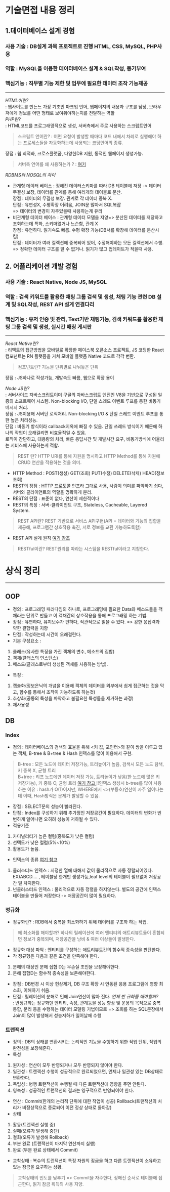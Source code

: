 # 기술면접 내용 정리

## 1.데이터베이스 설계 경험
### 사용 기술 : DB설계 과목 프로젝트로 진행 HTML, CSS, MySQL, PHP사용
### 역할 : MySQL을 이용한 데이터베이스 설계 & SQL작성, 동기부여
### 핵심기능 : 직무별 기능 제한 및 업무에 필요한 데이터 조작 기능제공
--------------------------------------------
*HTML이란?*<br>
: 웹사이트를 만든느 가장 기초인 마크업 언어, 웹페이지의 내용과 구조를 담당, 브라우저에게 정보를 어떤 형태로 보여줘야하는지를 전달하는 역할<br/>
*PHP란?*<br>
: HTML코드를 프로그래밍적으로 생성, 서버측에서 주로 사용하는 스크립트언어<br>
>스크립트 언어란? : 어떤 요청이 발생할 때마다 코드 내에서 차례로 실행해야 하는 프로세스들을 자동화하는데 사용되는 코딩언어의 종류.<br/>

장점 : 웹 최적화, 크로스플랫폼, 다양한DB 지원, 동적인 웹페이지 생성가능.<br>
> 서버측 언어를 왜 사용하는가 ? : <a href = https://opentutorials.org/course/3018/5117> 여기 </a><br>

*RDBMS와 NOSQL의 차이* <br>
* 관계형 데이터 베이스 : 정해진 데이터스키마를 따라 DB 테이블에 저장 -> 데이터 무결성 보장, 데이터를 관계를 통해 여러개의 테이블로 분산.<br>
장점 : 데이터의 무결성 보장. 관계로 각 데이터 중복 X.<br>
단점 : 유연성X, 수평확장 어려움, JOIN문 많아서 SQL복잡<br>
=> 데이터의 변경이 자주있을때 사용하는게 유리<br>
* 비관계형 데이터 베이스 : 관계형 데이터 모델을 지양=> 분산된 데이터를 저장하고 조회하는데 특화, 스키마없거나 느슨함, 관계 X<br>
장점 : 유연하다. 읽기속도 빠름. 수평 확장 가능(DB서를 확장해 데이터를 분산시킴)<br>
단점 : 데이터가 여러 컬렉션에 중복되어 있어, 수정해야하는 모든 컬렉션에서 수행.<br>
=> 정확한 데이터 구조를 알 수 없거나. 읽기가 많고 업데이트가 적을때 사용.<br>

## 2. 어플리케이션 개발 경험
### 사용 기술 : React Native, Node JS, MySQL
### 역할 : 검색 키워드를 활용한 채팅 그룹 검색 및 생성, 채팅 기능 관련 DB 설계 및 SQL작성, REST API 설계 연결다리
### 핵심기능 : 유저 인증 및 관리, Text기반 채팅기능, 검색 키워드를 활용한 채팅 그룹 검색 및 생성, 실시간 매칭 게시판
--------------------------------------------------------------------------------
*React Native란?*<br>
: 리액트의 접근방법을 모바일로 확장한 페이스북 오픈소스 프로젝트, JS 코딩한 React 컴포넌트는 RN 플랫폼을 거쳐 모바일 플랫폼 Native 코드로 각각 변환.<br>
> 컴포넌트란? 기능을 단위별로 나눠놓은 단위 <br>

장점 :  JS하나로 작성가능, 개발속도 빠름, 웹으로 확장 용이

*Node JS란?*<br>
: 서버사이드 자바스크립트이며 구글의 자바스크립트 엔진인 V8을 기반으로 구성된 일종의 소프트웨어 시스템. Non-blocking I/O, 단일 스레드 이벤트 루프를 통한 비동기 메시지 처리.<br>
장점 : JS이용해 서버단 로직처리. Non-blocking I/O & 단일 스레드 이벤트 루프를 통한 높은 처리성능.<br>
단점 : 비동기 방식이라 callback지옥에 빠질 수 있음. 단일 쓰레드 방식이기 때문에 하나의 작업이 오래걸리면 비효율적일 수 있음.<br>
로직이 간단하고, 대용량의 처리, 빠른 응답시간 및 개발시간 요구, 비동기방식에 어울리는 서비스에 사용하는게 적합.<br>
> REST 란? HTTP URI를 통해 자원을 명시하고  HTTP Method를 통해 자원에 CRUD 연산을 적용하는 것을 의미.
* HTTP Method : POST(생성) GET(조회) PUT(수정) DELETE(삭제) HEAD(정보조회)<br>
* REST의 장점 : HTTP 프로토콜 인프라 그대로 사용, 사람이 의미를 파악하기 쉽다, 서버와 클라이언트의 역할을 명확하게 분리.<br>
* REST의 단점 : 표준이 없다, 연산이 제한적이다<br>
* REST의 특징 : 서버-클라이언트 구조, Stateless, Cacheable, Layered System.<br>
> REST API란? REST 기반으로 서비스 API구현(API = 데이터와 기능의 집합을 제공해, 프로그램간 상호작용 촉진, 서로 정보를 교환 가능하도록함)<br>
* REST API 설계 원칙 <a href = https://gmlwjd9405.github.io/2018/09/21/rest-and-restful.html>여기 참조 </a>
> RESTful이란? REST원리를 따라는 시스템을 RESTful이라고 지칭한다.

# 상식 정리
-------------------------------
## OOP
* 정의 : 프로그래밍 패러다임의 하나로, 프로그래밍에 필요한 Data와 메소드들을 객채라는 단위로 만들고 이 객채간의 상호작용을 통해 프로그래밍 하는 기법.<br>
* 장점 : 유연하다, 유지보수가 편하다, 직관적으로 읽을 수 있다. => 강한 응집력과 약한 결합력을 지향<br>
* 단점 : 작성하는데 시간이 오래걸린다.<br>
* 기본 구성요소 : 
1. 클래스(유사한 특징을 가진 객체의 변수, 메소드의 집합)
2. 객체(클래스의 인스턴스)
3. 메소드(클래스로부터 생성된 객체를 사용하는 방법).<br>
* 특징 : 
1. 캡슐화(정보은닉의 개념을 이용해 객체의 데이터를 외부에서 쉽게 접근하는 것을 막고, 함수를 통해서 조작이 가능하도록 하는것)
2. 추상화(공통의 특성을 파악하고 불필요한 특성들을 제거하는 과정)
3. 재사용성
## DB
### Index
* 정의 : 데이터베이스의 검색의 효율을 위해 <키 값, 포인터>와 같이 쌍을 이루고 있는 객체, B-tree & B+tree & Hash 인덱스를 많이 이용해서 구현.<br>
> B-tree : 모든 노드에 데이터 저장가능, 트리높이가 높음, 검색시 모든 노드 탐색, 키 중복 X, 균형 트리       
> B+tree : 리프 노드에만 데이터 저장 가능, 트리높이가 낮음(한 노드에 많은 키 저장가능), 키 중복 O, 균형 트리 <a href = https://zorba91.tistory.com/293> 여기 참고 </a>
> !!인덱스 생성시 b-tree를 많이 사용하는 이유
: hash가 O(1)이지만, WHERE에서 <>(부등호)연산이 자주 일어나는데 이때, Hash방식은 문제가 발생할 수 있음.
* 장점 : SELECT문의 성능이 빨라진다.
* 단점 : Index를 구성하기 위해 추가정인 저장공간이 필요하다. 데이터의 변화가 빈번하게 일어나면 오히려 성능이 저하될 수 있다.
* 적용기준<br>
1. 카디널리티가 높은 컬럼(중복도가 낮은 컬럼)
2. 선택도가 낮은 컬럼(5%~10%)
3. 활용도가 높음.
* 인덱스의 종류 <a href = https://lng1982.tistory.com/144>여기 참고 </a>
1. 클러스터드 인덱스 : 지정한 열에 대해서 값이 물리적으로 자동 정렬되어있다. EX)ABCD.... , 테이블당 한개만 생성가능,leaf level의 테이블이 필요없어 저장공간 덜 차지한다.
2. 넌클러스터드 인덱스 : 물리적으로 자동 정렬을 하지않는다. 별도의 공간에 인덱스 테이블을 만들어 저장한다 -> 저장공간이 많이 필요하다.
### 정규화
* 정규화란? : RDB에서 중복을 최소화하기 위해 데이터를 구조화 하는 작업.<br>
> 왜 최소화를 해야할까? 하나의 릴레이션에 여러 엔티티의 애트리뷰트들이 혼합되면 정보가 중복되며, 저장공간을 낭비 & 여러 이상들이 발생한다.
* 정규화 대상 파악 : 엔티티를 구성하는 애트리뷰트간의 함수적 종속성을 판단한다.
* 각 정규형은 다음과 같은 조건을 만족해야 한다.
1. 분해의 대상인 분해 집합 D는 무손실 조인을 보장해야한다.
2. 분해 집합D는 함수적 종속성을 보존해야한다.
* 장점 : DB변경 시 이상 현상제거, DB 구조 확장 시 연동된 응용 프로그램에 영향 최소화, 이해하기 쉬움.
* 단점 : 릴레이션의 분해로 인해 Join연산이 많아 진다.
*언제 반 규화를 해야할까?*<br>
: 반정규화는 정규화덴 엔티티, 속성, 관계등을 성능 향상 및 운용의 목적으로 중복 통합, 분리 등을 수행하는 데이터 모델링 기법이므로 => 조회를 하는 SQL문장에서 Join이 많이 발생해서 성능저하가 일어날때 수행<br>
### 트랜잭션
* 정의 : DB의 상태를 변환시키는 논리적인 기능을 수행하기 위한 작업 단위, 작업의 완전성을 보장해준다.
* 특성
1. 원자성 : 연산이 모두 반영되거나 모두 반영되지 않아야 한다.
2. 일관성 : 트랜잭션 수행이 성공적으로 완료되었으면, 언제나 일관성 있는 DB상태로 변환한다.
3. 독립성 : 병행 트랜잭션이 수행될 때 다른 트랜잭션에 영향을 주면 안된다.
4. 영속성 : 성공적인 트랜잭션의 결과는 영구적으로 반영되어야 한다.
* 연산 : Commit(한개의 논리적 단위에 대한 작업이 성공) Rollback(트랜잭션의 처리가 비정상적으로 종료되어 이전 정상 상태로 돌아감)
* 상태
1. 활동(트랜잭션 실행 중)
2. 실패(오류가 발생해 중단)
3. 철회(오류가 발생해 Rollback)
4. 부분 완료 (트랜잭션이 마지막 연산까지 실행)
5. 완료 (부분 완료 상태에서 Commit)
* 교착상태 : 복수의 트랜잭션이 특정 자원의 잠금을 하고 다른 트랜잭션이 소유하고 있는 잠금을 요구하는 상황.
> 교착상태의 빈도를 낮추기 => Commit을 자주한다, 정해진 순서로 테이블에 접근한다, 읽기 잠금 획득의 사용 지양.
